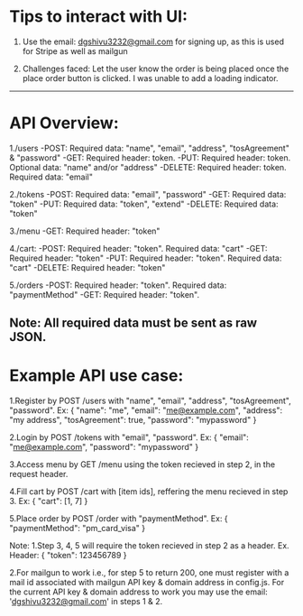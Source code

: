 # Tips to interact with UI:

1. Use the email: dgshivu3232@gmail.com for signing up, as this is used for Stripe as well as mailgun

2. Challenges faced: Let the user know the order is being placed once the place order button is clicked. 
                     I was unable to add a loading indicator.

-----------------------------------------------------------------------------------
# API Overview:

1./users
    -POST: Required data: "name", "email", "address", "tosAgreement" & "password"
    -GET: Required header: token.
    -PUT: Required header: token. Optional data: "name" and/or "address"
    -DELETE: Required header: token. Required data: "email"

2./tokens
    -POST: Required data: "email", "password"
    -GET: Required data: "token"
    -PUT: Required data: "token", "extend"
    -DELETE: Required data: "token"

3./menu
    -GET: Required header: "token"

4./cart:
    -POST: Required header: "token". Required data: "cart"
    -GET: Required header: "token"
    -PUT: Required header: "token". Required data: "cart"
    -DELETE: Required header: "token"

5./orders
    -POST: Required header: "token". Required data: "paymentMethod"
    -GET: Required header: "token".

Note: All required data must be sent as raw JSON.
-------------------------------------------------------------------------------------

# Example API use case:

1.Register by POST /users with "name", "email", "address", "tosAgreement", "password". Ex:
    {
        "name": "me",
        "email": "me@example.com",
        "address": "my address",
        "tosAgreement": true,
        "password": "mypassword"
    }

2.Login by POST /tokens with "email", "password". Ex:
    {
        "email": "me@example.com",
        "password": "mypassword"
    }

3.Access menu by GET /menu using the token recieved in step 2, in the request header.

4.Fill cart by POST /cart with [item ids], reffering the menu recieved in step 3. Ex:
    {
        "cart": [1, 7]
    }

5.Place order by POST /order with "paymentMethod". Ex:
    {
        "paymentMethod": "pm_card_visa"
    }

Note:
1.Step 3, 4, 5 will require the token recieved in step 2 as a header. Ex.
    Header:
    {
        "token": 123456789
    }

2.For mailgun to work i.e., for step 5 to return 200, one must register with a mail id associated with mailgun API key & domain address in config.js.
  For the current API key & domain address to work you may use the email: 'dgshivu3232@gmail.com' in steps 1 & 2.